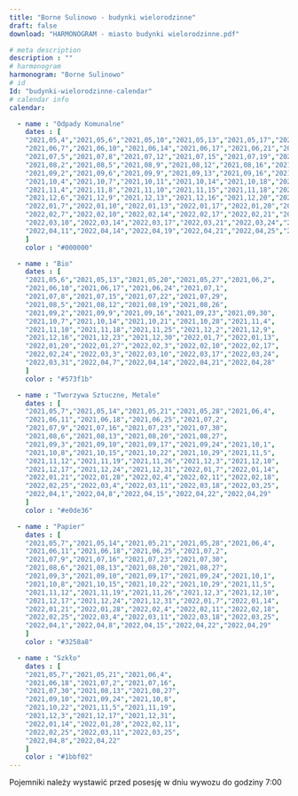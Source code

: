 ```yaml
---
title: "Borne Sulinowo - budynki wielorodzinne"
draft: false
download: "HARMONOGRAM - miasto budynki wielorodzinne.pdf"

# meta description
description : ""
# harmonogram
harmonogram: "Borne Sulinowo"
# id
Id: "budynki-wielorodzinne-calendar"
# calendar info
calendar:

  - name : "Odpady Komunalne"
    dates : [
    "2021,05,4","2021,05,6","2021,05,10","2021,05,13","2021,05,17","2021,05,20","2021,05,24","2021,05,27","2021,05,31","2021,06,2",
    "2021,06,7","2021,06,10","2021,06,14","2021,06,17","2021,06,21","2021,06,24","2021,06,28","2021,07,1",
    "2021,07,5","2021,07,8","2021,07,12","2021,07,15","2021,07,19","2021,07,22","2021,07,26","2021,07,29",
    "2021,08,2","2021,08,5","2021,08,9","2021,08,12","2021,08,16","2021,08,19","2021,08,23","2021,08,26","2021,08,30",
    "2021,09,2","2021,09,6","2021,09,9","2021,09,13","2021,09,16","2021,09,20","2021,09,23","2021,09,27","2021,09,30",
    "2021,10,4","2021,10,7","2021,10,11","2021,10,14","2021,10,18","2021,10,21","2021,10,25","2021,10,28","2021,11,2",
    "2021,11,4","2021,11,8","2021,11,10","2021,11,15","2021,11,18","2021,11,22","2021,11,25","2021,11,29","2021,12,2",
    "2021,12,6","2021,12,9","2021,12,13","2021,12,16","2021,12,20","2021,12,23","2021,12,27","2021,12,30","2022,01,3",
    "2022,01,7","2022,01,10","2022,01,13","2022,01,17","2022,01,20","2022,01,24","2022,01,27","2022,01,31","2022,02,3",
    "2022,02,7","2022,02,10","2022,02,14","2022,02,17","2022,02,21","2022,02,24","2022,02,28","2022,03,3","2022,03,7",
    "2022,03,10","2022,03,14","2022,03,17","2022,03,21","2022,03,24","2022,03,28","2022,03,31","2022,04,4","2022,04,7",
    "2022,04,11","2022,04,14","2022,04,19","2022,04,21","2022,04,25","2022,04,28"
    ]
    color : "#000000"

  - name : "Bio"
    dates : [
    "2021,05,6","2021,05,13","2021,05,20","2021,05,27","2021,06,2",
    "2021,06,10","2021,06,17","2021,06,24","2021,07,1",
    "2021,07,8","2021,07,15","2021,07,22","2021,07,29",
    "2021,08,5","2021,08,12","2021,08,19","2021,08,26",
    "2021,09,2","2021,09,9","2021,09,16","2021,09,23","2021,09,30",
    "2021,10,7","2021,10,14","2021,10,21","2021,10,28","2021,11,4",
    "2021,11,10","2021,11,18","2021,11,25","2021,12,2","2021,12,9",
    "2021,12,16","2021,12,23","2021,12,30","2022,01,7","2022,01,13",
    "2022,01,20","2022,01,27","2022,02,3","2022,02,10","2022,02,17",
    "2022,02,24","2022,03,3","2022,03,10","2022,03,17","2022,03,24",
    "2022,03,31","2022,04,7","2022,04,14","2022,04,21","2022,04,28"
    ]
    color : "#573f1b"

  - name : "Tworzywa Sztuczne, Metale"
    dates : [
    "2021,05,7","2021,05,14","2021,05,21","2021,05,28","2021,06,4",
    "2021,06,11","2021,06,18","2021,06,25","2021,07,2",
    "2021,07,9","2021,07,16","2021,07,23","2021,07,30",
    "2021,08,6","2021,08,13","2021,08,20","2021,08,27",
    "2021,09,3","2021,09,10","2021,09,17","2021,09,24","2021,10,1",
    "2021,10,8","2021,10,15","2021,10,22","2021,10,29","2021,11,5",
    "2021,11,12","2021,11,19","2021,11,26","2021,12,3","2021,12,10",
    "2021,12,17","2021,12,24","2021,12,31","2022,01,7","2022,01,14",
    "2022,01,21","2022,01,28","2022,02,4","2022,02,11","2022,02,18",
    "2022,02,25","2022,03,4","2022,03,11","2022,03,18","2022,03,25",
    "2022,04,1","2022,04,8","2022,04,15","2022,04,22","2022,04,29"
    ]
    color : "#e0de36"

  - name : "Papier"
    dates : [
    "2021,05,7","2021,05,14","2021,05,21","2021,05,28","2021,06,4",
    "2021,06,11","2021,06,18","2021,06,25","2021,07,2",
    "2021,07,9","2021,07,16","2021,07,23","2021,07,30",
    "2021,08,6","2021,08,13","2021,08,20","2021,08,27",
    "2021,09,3","2021,09,10","2021,09,17","2021,09,24","2021,10,1",
    "2021,10,8","2021,10,15","2021,10,22","2021,10,29","2021,11,5",
    "2021,11,12","2021,11,19","2021,11,26","2021,12,3","2021,12,10",
    "2021,12,17","2021,12,24","2021,12,31","2022,01,7","2022,01,14",
    "2022,01,21","2022,01,28","2022,02,4","2022,02,11","2022,02,18",
    "2022,02,25","2022,03,4","2022,03,11","2022,03,18","2022,03,25",
    "2022,04,1","2022,04,8","2022,04,15","2022,04,22","2022,04,29"
    ]
    color : "#3258a8"

  - name : "Szkło"
    dates : [
    "2021,05,7","2021,05,21","2021,06,4",
    "2021,06,18","2021,07,2","2021,07,16",
    "2021,07,30","2021,08,13","2021,08,27",
    "2021,09,10","2021,09,24","2021,10,8",
    "2021,10,22","2021,11,5","2021,11,19",
    "2021,12,3","2021,12,17","2021,12,31",
    "2022,01,14","2022,01,28","2022,02,11",
    "2022,02,25","2022,03,11","2022,03,25",
    "2022,04,8","2022,04,22"
    ]
    color : "#1bbf02"
---
```


Pojemniki należy wystawić przed posesję w dniu wywozu do godziny 7:00
